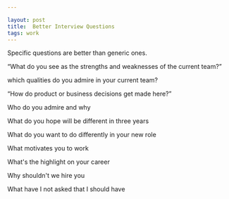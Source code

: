 ```yaml
---

layout: post
title:  Better Interview Questions 
tags: work
---
```


Specific questions are better than generic ones.


“What do you see as the strengths and weaknesses of the current team?”

which qualities do you admire in your current team?

“How do product or business decisions get made here?”

Who do you admire and why

What do you hope will be different in three years

What do you want to do differently in your new role

What motivates you to work

What's the highlight on your career

Why shouldn't we hire you 

What have I not asked that I should have